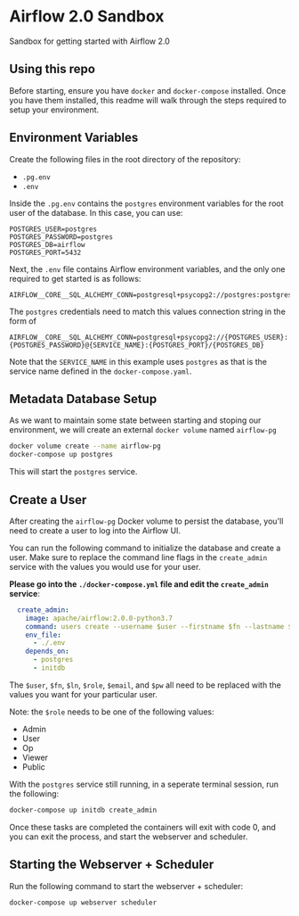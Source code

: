 # Airflow 2.0 Sandbox
Sandbox for getting started with Airflow 2.0

## Using this repo
Before starting, ensure you have `docker` and `docker-compose` installed.
Once you have them installed, this readme will walk through the steps required to setup your environment.

## Environment Variables
Create the following files in the root directory of the repository:
- `.pg.env`
- `.env`

Inside the `.pg.env` contains the `postgres` environment variables for the root user
of the database. In this case, you can use:

```
POSTGRES_USER=postgres
POSTGRES_PASSWORD=postgres
POSTGRES_DB=airflow
POSTGRES_PORT=5432
```

Next, the `.env` file contains Airflow environment variables, and the only one required to get started is as follows:

```
AIRFLOW__CORE__SQL_ALCHEMY_CONN=postgresql+psycopg2://postgres:postgres@postgres:5432/airflow
```

The `postgres` credentials need to match this values connection string in the form of
```
AIRFLOW__CORE__SQL_ALCHEMY_CONN=postgresql+psycopg2://{POSTGRES_USER}:{POSTGRES_PASSWORD}@{SERVICE_NAME}:{POSTGRES_PORT}/{POSTGRES_DB}
```

Note that the `SERVICE_NAME` in this example uses `postgres` as that is the service name defined in the `docker-compose.yaml`.

## Metadata Database Setup
As we want to maintain some state between starting and stoping our environment, we will create an external `docker volume` named `airflow-pg`

```bash
docker volume create --name airflow-pg
docker-compose up postgres
```

This will start the `postgres` service.

## Create a User
After creating the `airflow-pg` Docker volume to persist the database, you'll need to create a user
to log into the Airflow UI.

You can run the following command to initialize the database and create a user.
Make sure to replace the command line flags in the `create_admin` service with
the values you would use for your user.

<b>Please go into the `./docker-compose.yml` file and edit the `create_admin` service</b>:

```yaml
  create_admin:
    image: apache/airflow:2.0.0-python3.7
    command: users create --username $user --firstname $fn --lastname $ln --role $role --email $email --password $pw
    env_file:
      - ./.env
    depends_on: 
      - postgres
      - initdb
```

The `$user`, `$fn`, `$ln`, `$role`, `$email`, and `$pw` all need to be replaced with the values you want for your particular user.

Note: the `$role` needs to be one of the following values:
- Admin
- User
- Op
- Viewer
- Public

With the `postgres` service still running, in a seperate terminal session, run the following:

```bash
docker-compose up initdb create_admin
```
Once these tasks are completed the containers will exit with code 0, and you can
exit the process, and start the webserver and scheduler.

## Starting the Webserver + Scheduler
Run the following command to start the webserver + scheduler:
```bash
docker-compose up webserver scheduler
```
